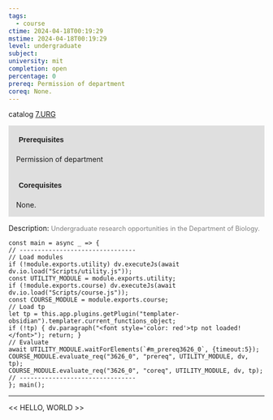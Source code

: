 ```yaml
---
tags:
  - course
ctime: 2024-04-18T00:19:29
mstime: 2024-04-18T00:19:29
level: undergraduate
subject: 
university: mit
completion: open
percentage: 0
prereq: Permission of department
coreq: None.
---
```


catalog [7.URG](http://student.mit.edu/catalog/m7a.html#7.URG)

<span style="display: block; padding: 15px; background-color: rgb(100, 100, 100, 0.2);"><font id="m_prereq3626_0" style="display: block; font-family: Arial, sans-serif; font-weight: bold; padding: 5px">Prerequisites</font><br><span id="prereq3626_0">Permission of department</span></span>
<span style="display: block; padding: 15px; background-color: rgb(100, 100, 100, 0.2);"><font id="m_coreq3626_0" style="display: block; font-family: Arial, sans-serif; font-weight: bold; padding: 5px">Corequisites</font><br><span id="coreq3626_0">None.</span></span>

<font style="">Description:</font>
<font style="color: grey; font-size: 0.8rem;">Undergraduate research opportunities in the Department of Biology.</font>

```dataviewjs
const main = async _ => {
// --------------------------------
// Load modules
if (!module.exports.utility) dv.executeJs(await dv.io.load("Scripts/utility.js"));
const UTILITY_MODULE = module.exports.utility;
if (!module.exports.course) dv.executeJs(await dv.io.load("Scripts/course.js"));
const COURSE_MODULE = module.exports.course;
// Load tp
let tp = this.app.plugins.getPlugin("templater-obsidian").templater.current_functions_object;
if (!tp) { dv.paragraph("<font style='color: red'>tp not loaded!</font>"); return; }
// Evaluate
await UTILITY_MODULE.waitForElements(`#m_prereq3626_0`, {timeout:5});
COURSE_MODULE.evaluate_req("3626_0", "prereq", UTILITY_MODULE, dv, tp);
COURSE_MODULE.evaluate_req("3626_0", "coreq", UTILITY_MODULE, dv, tp);
// --------------------------------
}; main();
```

---

<< HELLO, WORLD >>
